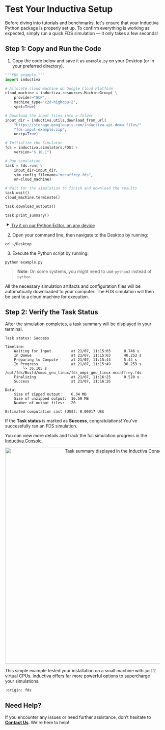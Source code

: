 # Test Your Inductiva Setup
Before diving into tutorials and benchmarks, let's ensure that your Inductiva Python package is properly set up. To confirm everything is working as expected, simply run a quick FDS simulation — it only takes a few seconds!

## Step 1: Copy and Run the Code

1. Copy the code below and save it as `example.py` on your Desktop (or in your preferred directory).

```python
"""FDS example."""
import inductiva

# Allocate cloud machine on Google Cloud Platform
cloud_machine = inductiva.resources.MachineGroup( \
    provider="GCP",
    machine_type="c2d-highcpu-2",
    spot=True)

# Download the input files into a folder
input_dir = inductiva.utils.download_from_url(
    "https://storage.googleapis.com/inductiva-api-demo-files/"
    "fds-input-example.zip",
    unzip=True)

# Initialize the Simulator
fds = inductiva.simulators.FDS( \
    version="6.10.1")

# Run simulation
task = fds.run( \
    input_dir=input_dir,
    sim_config_filename="mccaffrey.fds",
    on=cloud_machine)

# Wait for the simulation to finish and download the results
task.wait()
cloud_machine.terminate()

task.download_outputs()

task.print_summary()
```

<a href="https://console-dev.inductiva.ai/editor?simulator_name=fds" class="try-playground-button" target="_blank">
  <svg class="icon" xmlns="http://www.w3.org/2000/svg" width="16" height="16" viewBox="0 0 24 24" fill="currentColor">
    <path d="M8 5v14l11-7z"/>
  </svg>
  Try it on our Python Editor, on any device
</a>

2. Open your command line, then navigate to the Desktop by running:

```
cd ~/Desktop
```

3. Execute the Python script by running:

```
python example.py
```

> **Note**: On some systems, you might need to use `python3` instead of `python`.

All the necessary simulation artifacts and configuration files will be automatically downloaded to your computer. The FDS simulation will then be sent to a cloud machine for execution.

## Step 2: Verify the Task Status
After the simulation completes, a task summary will be displayed in your terminal.

```
Task status: Success

Timeline:
	Waiting for Input         at 21/07, 11:15:03      0.746 s
	In Queue                  at 21/07, 11:15:03      40.253 s
	Preparing to Compute      at 21/07, 11:15:44      5.44 s
	In Progress               at 21/07, 11:15:49      36.253 s
		└> 36.105 s        /opt/fds/Build/ompi_gnu_linux/fds_ompi_gnu_linux mccaffrey.fds
	Finalizing                at 21/07, 11:16:25      0.528 s
	Success                   at 21/07, 11:16:26

Data:
	Size of zipped output:    6.34 MB
	Size of unzipped output:  10.59 MB
	Number of output files:   20

Estimated computation cost (US$): 0.00017 US$
```

If the **Task status** is marked as **Success**, congratulations! You've successfully ran an FDS simulation.

You can view more details and track the full simulation progress in the [Inductiva Console](https://console.inductiva.ai/tasks).

<p align="center"><img src="./_static/set-up/console_timeline.png" alt="Task summary displayed in the Inductiva Console" width="700"></p>

This simple example tested your installation on a small machine with just 2 virtual CPUs. Inductiva offers far more powerful options to supercharge your simulations.

```{banner_small}
:origin: fds
```

## Need Help?
If you encounter any issues or need further assistance, don't hesitate to [**Contact Us**](mailto:support@inductiva.ai). We're here to help!
